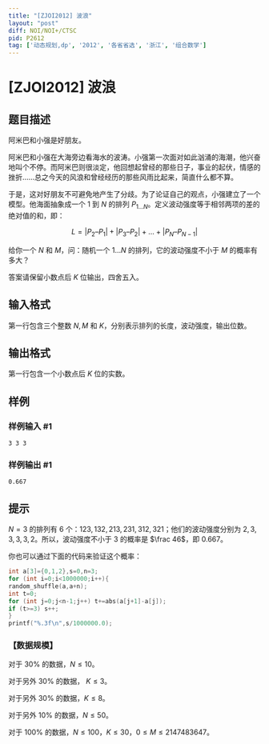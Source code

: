 ```yaml
---
title: "[ZJOI2012] 波浪"
layout: "post"
diff: NOI/NOI+/CTSC
pid: P2612
tag: ['动态规划,dp', '2012', '各省省选', '浙江', '组合数学']
---
```

# [ZJOI2012] 波浪
## 题目描述

阿米巴和小强是好朋友。

阿米巴和小强在大海旁边看海水的波涛。小强第一次面对如此汹涌的海潮，他兴奋地叫个不停。而阿米巴则很淡定，他回想起曾经的那些日子，事业的起伏，情感的挫折……总之今天的风浪和曾经经历的那些风雨比起来，简直什么都不算。

于是，这对好朋友不可避免地产生了分歧。为了论证自己的观点，小强建立了一个模型。他海面抽象成一个 $1$ 到 $N$ 的排列 $P_{1\ldots N}$。定义波动强度等于相邻两项的差的绝对值的和，即：

$$L = | P_2 – P_1 | + | P_3 – P_2 | +\ldots + | P_N – P_{N-1} |$$

给你一个 $N$ 和 $M$，问：随机一个 $1\ldots N$ 的排列，它的波动强度不小于 $M$ 的概率有多大？

答案请保留小数点后 $K$ 位输出，四舍五入。

## 输入格式

第一行包含三个整数 $N, M$ 和 $K$，分别表示排列的长度，波动强度，输出位数。

## 输出格式

第一行包含一个小数点后 $K$ 位的实数。

## 样例

### 样例输入 #1
```
3 3 3
```
### 样例输出 #1
```
0.667
```
## 提示

$N = 3$ 的排列有 $6$ 个：$123, 132, 213, 231, 312, 321$；他们的波动强度分别为 $2, 3, 3, 3, 3, 2$。所以，波动强度不小于 $3$ 的概率是 $\frac 46$，即 $0.667$。

你也可以通过下面的代码来验证这个概率：

```cpp
int a[3]={0,1,2},s=0,n=3;
for (int i=0;i<1000000;i++){
random_shuffle(a,a+n);
int t=0;
for (int j=0;j<n-1;j++) t+=abs(a[j+1]-a[j]); 
if (t>=3) s++;
}
printf("%.3f\n",s/1000000.0);
```
### 【数据规模】

对于 $30\%$ 的数据，$N \leq 10$。

对于另外 $30\%$ 的数据， $K \leq 3$。

对于另外 $30\%$ 的数据，$K \leq 8$。

对于另外 $10\%$ 的数据，$N \leq 50$。

对于 $100\%$ 的数据，$N \leq 100，K \leq 30，0 \leq M \leq 2147483647$。
